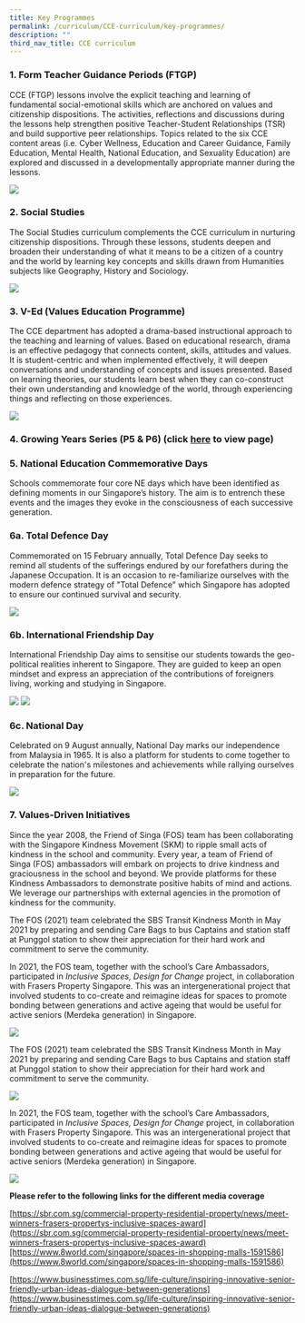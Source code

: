 ```yaml
---
title: Key Programmes
permalink: /curriculum/CCE-curriculum/key-programmes/
description: ""
third_nav_title: CCE curriculum
---
```

### 1. Form Teacher Guidance Periods (FTGP)

CCE (FTGP) lessons involve the explicit teaching and learning of fundamental social-emotional skills which are anchored on values and citizenship dispositions. The activities, reflections and discussions during the lessons help strengthen positive Teacher-Student Relationships (TSR) and build supportive peer relationships. Topics related to the six CCE content areas (i.e. Cyber Wellness, Education and Career Guidance, Family Education, Mental Health, National Education, and Sexuality Education) are explored and discussed in a developmentally appropriate manner during the lessons.

![](/images/CCE1.png)

### 2. Social Studies


The Social Studies curriculum complements the CCE curriculum in nurturing citizenship dispositions. Through these lessons, students deepen and broaden their understanding of what it means to be a citizen of a country and the world by learning key concepts and skills drawn from Humanities subjects like Geography, History and Sociology.

![](/images/CCE2.png)

### 3. V-Ed (Values Education Programme)

The CCE department has adopted a drama-based instructional approach to the teaching and learning of values. Based on educational research, drama is an effective pedagogy that connects content, skills, attitudes and values. It is student-centric and when implemented effectively, it will deepen conversations and understanding of concepts and issues presented. Based on learning theories, our students learn best when they can co-construct their own understanding and knowledge of the world, through experiencing things and reflecting on those experiences.

![](/images/CCE3.png)

### 4. Growing Years Series (P5 & P6) (click [here](https://edgefieldpri-moe-edu-sg-admin.cwp.sg/partners/parents/sexuality-education) to view page)

### 5. National Education Commemorative Days
Schools commemorate four core NE days which have been identified as defining moments in our Singapore’s history. The aim is to entrench these events and the images they evoke in the consciousness of each successive generation.

### 6a. Total Defence Day
Commemorated on 15 February annually, Total Defence Day seeks to remind all students of the sufferings endured by our forefathers during the Japanese Occupation. It is an occasion to re-familiarize ourselves with the modern defence strategy of "Total Defence" which Singapore has adopted to ensure our continued survival and security.

![](/images/CCE4.jpeg)

### 6b. International Friendship Day
International Friendship Day aims to sensitise our students towards the geo-political realities inherent to Singapore. They are guided to keep an open mindset and express an appreciation of the contributions of foreigners living, working and studying in Singapore.

![](/images/CCE5.jpeg)
![](/images/CCE6.jpeg)

### 6c. National Day
Celebrated on 9 August annually, National Day marks our independence from Malaysia in 1965. It is also a platform for students to come together to celebrate the nation's milestones and achievements while rallying ourselves in preparation for the future.

![](/images/CCE7.png)

### 7. Values-Driven Initiatives
Since the year 2008, the Friend of Singa (FOS) team has been collaborating with the Singapore Kindness Movement (SKM) to ripple small acts of kindness in the school and community. Every year, a team of Friend of Singa (FOS) ambassadors will embark on projects to drive kindness and graciousness in the school and beyond. We provide platforms for these Kindness Ambassadors to demonstrate positive habits of mind and actions. We leverage our partnerships with external agencies in the promotion of kindness for the community.

The FOS (2021) team celebrated the SBS Transit Kindness Month in May 2021 by preparing and sending Care Bags to bus Captains and station staff at Punggol station to show their appreciation for their hard work and commitment to serve the community.

In 2021, the FOS team, together with the school’s Care Ambassadors, participated in _Inclusive Spaces, Design for Change_ project, in collaboration with Frasers Property Singapore. This was an intergenerational project that involved students to co-create and reimagine ideas for spaces to promote bonding between generations and active ageing that would be useful for active seniors (Merdeka generation) in Singapore.

![](/images/CCE8.png)

The FOS (2021) team celebrated the SBS Transit Kindness Month in May 2021 by preparing and sending Care Bags to bus Captains and station staff at Punggol station to show their appreciation for their hard work and commitment to serve the community.

![](/images/CCE9.png)

In 2021, the FOS team, together with the school’s Care Ambassadors, participated in _Inclusive Spaces, Design for Change_ project, in collaboration with Frasers Property Singapore. This was an intergenerational project that involved students to co-create and reimagine ideas for spaces to promote bonding between generations and active ageing that would be useful for active seniors (Merdeka generation) in Singapore.

![](/images/CCE10.png)

**Please refer to the following links for the different media coverage**
  

[https://sbr.com.sg/commercial-property-residential-property/news/meet-winners-frasers-propertys-inclusive-spaces-award](https://sbr.com.sg/commercial-property-residential-property/news/meet-winners-frasers-propertys-inclusive-spaces-award)[https://www.8world.com/singapore/spaces-in-shopping-malls-1591586](https://www.8world.com/singapore/spaces-in-shopping-malls-1591586)  

[https://www.businesstimes.com.sg/life-culture/inspiring-innovative-senior-friendly-urban-ideas-dialogue-between-generations](https://www.businesstimes.com.sg/life-culture/inspiring-innovative-senior-friendly-urban-ideas-dialogue-between-generations)
